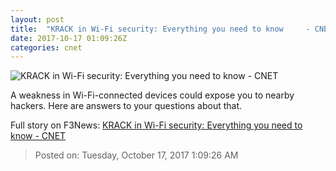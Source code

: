 ```yaml
---
layout: post
title:  "KRACK in Wi-Fi security: Everything you need to know     - CNET"
date: 2017-10-17 01:09:26Z
categories: cnet
---
```


![KRACK in Wi-Fi security: Everything you need to know     - CNET](https://cnet4.cbsistatic.com/img/1oLlyHEvCMVPy8BqkGDtaPXBRvo=/670x503/2017/10/02/6285b64e-aebe-47c3-93a3-52d95cf62673/security-privacy-hackers-locks-key-6778.jpg)

A weakness in Wi-Fi-connected devices could expose you to nearby hackers. Here are answers to your questions about that.


Full story on F3News: [KRACK in Wi-Fi security: Everything you need to know     - CNET](http://www.f3nws.com/n/3WjBkD)

> Posted on: Tuesday, October 17, 2017 1:09:26 AM

